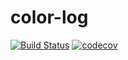# color-log

[![Build Status](https://travis-ci.org/saberuster/colorlog.svg?branch=master)](https://travis-ci.org/saberuster/colorlog)
[![codecov](https://codecov.io/gh/saberuster/colorlog/branch/master/graph/badge.svg)](https://codecov.io/gh/saberuster/colorlog)
